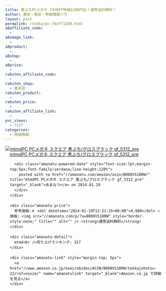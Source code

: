 ```yaml
---
title: 黒ぶちPCメガネ 74%OFF特価1200円台！通常送料無料！
author: 激安・格安・特価情報ツウ
layout: post
permalink: /tokka/pc-74off1200.html
a8affiliate_code:
  -
a8image_link:
  -
a8product:
  -
a8shop:
  -
a8price:
  -
rakuten_affiliate_code:
  -
rakuten_shop:
  - 楽天店
rakuten_product:
  -
rakuten_price:
  -
rakuten_affiliate_link:
  -
pvc_views:
  - 7127
categories:
  - 特価情報
---
```

<div class="amanatu-box" style="margin-bottom:0px;">
  <div class="amanatu-image" style="float:left;">
    <a href="//www.amazon.co.jp/exec/obidos/ASIN/B008VS18RW/tokkajohotsu-22/ref=nosim/" name="amanatulink" target="_blank"><img src="//i0.wp.com/ecx.images-amazon.com/images/I/41AWv%2BSFgvL._SL160_.jpg?w=546" alt="mtmdPC PCメガネ スクエア 黒ぶち/グロスブラック gf_5312_pre" style="border: none;" data-recalc-dims="1" /></a>
  </div>

  <div class="amanatu-info" style="float:left;margin-left:15px;line-height:120%">
    <div class="amanatu-name" style="margin-bottom:10px;line-height:120%">
      <a href="//www.amazon.co.jp/exec/obidos/ASIN/B008VS18RW/tokkajohotsu-22/ref=nosim/" name="amanatulink" target="_blank">mtmdPC PCメガネ スクエア 黒ぶち/グロスブラック gf_5312_pre</a>

      <div class="amanatu-powered-date" style="font-size:7pt;margin-top:5px;font-family:verdana;line-height:120%">
        posted with <a href="//amanatu.com/amazon/asin/B008VS18RW/" title="mtmdPC PCメガネ スクエア 黒ぶち/グロスブラック gf_5312_pre" target="_blank">あまなつ</a> on 2014.01.19
      </div>
    </div>

    <div class="amanatu-price">
      参考価格:￥ <del datetime="2014-01-19T12:21:15+00:00">4,980</del> → 価格: <img src="//amanatu.com/p/?a=B008VS18RW" style="border-style:none;" title="" alt="" /> <strong>通常送料無料</strong>
    </div>

    <div class="amanatu-detail">
      mtmd<br />売り上げランキング: 317
    </div>

    <div class="amanatu-link" style="margin-top: 5px">
      <a href="//www.amazon.co.jp/exec/obidos/ASIN/B008VS18RW/tokkajohotsu-22/ref=nosim/" name="amanatulink" target="_blank">Amazon.co.jp で詳細を見る</a>
    </div>
  </div>

  <div class="amanatu-footer" style="clear: left">
  </div>
</div>